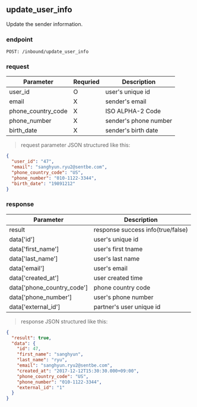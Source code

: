 ## update_user_info

Update the sender information.

### endpoint
<code>POST: /inbound/update_user_info</code>

### request

Parameter | Requried | Description
--------- | ------- | -----------
user_id |O| user's unique id
email |X| sender's email
phone_country_code |X| ISO ALPHA-2 Code
phone_number |X| sender's phone number
birth_date |X| sender's birth date

> request parameter JSON structured like this:

```json
{
  "user_id": "47",
  "email": "sanghyun.ryu2@sentbe.com",
  "phone_country_code": "US",
  "phone_number": "010-1122-3344",
  "birth_date": "19891212"
}
```

### response
Parameter | Description
--------- | -----------
result | response success info(true/false)
data['id'] | user's unique id
data['first_name'] | user's first tname
data['last_name'] | user's last name
data['email'] | user's email
data['created_at'] | user created time
data['phone_country_code'] | phone country code
data['phone_number'] | user's phone number
data['external_id'] | partner's user unique id

> response JSON structured like this:

```json
{
  "result": true,
  "data": {
    "id": 47,
    "first_name": "sanghyun",
    "last_name": "ryu",
    "email": "sanghyun.ryu2@sentbe.com",
    "created_at": "2017-12-12T15:30:30.000+09:00",
    "phone_country_code": "US",
    "phone_number": "010-1122-3344",
    "external_id": "1"
  }
}
```
